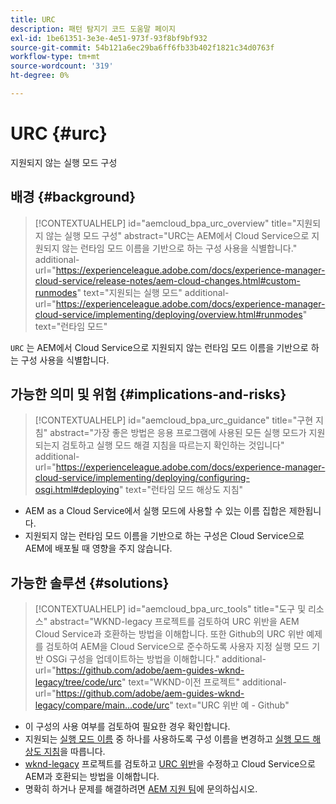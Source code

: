 ```yaml
---
title: URC
description: 패턴 탐지기 코드 도움말 페이지
exl-id: 1be61351-3e3e-4e51-973f-93f8bf9bf932
source-git-commit: 54b121a6ec29ba6ff6fb33b402f1821c34d0763f
workflow-type: tm+mt
source-wordcount: '319'
ht-degree: 0%

---
```


# URC {#urc}

지원되지 않는 실행 모드 구성

## 배경 {#background}

>[!CONTEXTUALHELP]
>id="aemcloud_bpa_urc_overview"
>title="지원되지 않는 실행 모드 구성"
>abstract="URC는 AEM에서 Cloud Service으로 지원되지 않는 런타임 모드 이름을 기반으로 하는 구성 사용을 식별합니다."
>additional-url="https://experienceleague.adobe.com/docs/experience-manager-cloud-service/release-notes/aem-cloud-changes.html#custom-runmodes" text="지원되는 실행 모드"
>additional-url="https://experienceleague.adobe.com/docs/experience-manager-cloud-service/implementing/deploying/overview.html#runmodes" text="런타임 모드"

`URC` 는 AEM에서 Cloud Service으로 지원되지 않는 런타임 모드 이름을 기반으로 하는 구성 사용을 식별합니다.

## 가능한 의미 및 위험 {#implications-and-risks}

>[!CONTEXTUALHELP]
>id="aemcloud_bpa_urc_guidance"
>title="구현 지침"
>abstract="가장 좋은 방법은 응용 프로그램에 사용된 모든 실행 모드가 지원되는지 검토하고 실행 모드 해결 지침을 따르는지 확인하는 것입니다"
>additional-url="https://experienceleague.adobe.com/docs/experience-manager-cloud-service/implementing/deploying/configuring-osgi.html#deploying" text="런타임 모드 해상도 지침"

* AEM as a Cloud Service에서 실행 모드에 사용할 수 있는 이름 집합은 제한됩니다.
* 지원되지 않는 런타임 모드 이름을 기반으로 하는 구성은 Cloud Service으로 AEM에 배포될 때 영향을 주지 않습니다.

## 가능한 솔루션 {#solutions}

>[!CONTEXTUALHELP]
>id="aemcloud_bpa_urc_tools"
>title="도구 및 리소스"
>abstract="WKND-legacy 프로젝트를 검토하여 URC 위반을 AEM Cloud Service과 호환하는 방법을 이해합니다. 또한 Github의 URC 위반 예제를 검토하여 AEM을 Cloud Service으로 준수하도록 사용자 지정 실행 모드 기반 OSGi 구성을 업데이트하는 방법을 이해합니다."
>additional-url="https://github.com/adobe/aem-guides-wknd-legacy/tree/code/urc" text="WKND-이전 프로젝트"
>additional-url="https://github.com/adobe/aem-guides-wknd-legacy/compare/main...code/urc" text="URC 위반 예 - Github"

* 이 구성의 사용 여부를 검토하여 필요한 경우 확인합니다.
* 지원되는 [실행 모드 이름](https://experienceleague.adobe.com/docs/experience-manager-cloud-service/release-notes/aem-cloud-changes.html#custom-runmodes) 중 하나를 사용하도록 구성 이름을 변경하고 [실행 모드 해상도 지침](https://experienceleague.adobe.com/docs/experience-manager-cloud-service/implementing/deploying/configuring-osgi.html#runmode-resolution)을 따릅니다.
* [wknd-legacy](https://github.com/adobe/aem-guides-wknd-legacy/tree/code/urc) 프로젝트를 검토하고 [URC 위반](https://github.com/adobe/aem-guides-wknd-legacy/compare/main...code/urc)을 수정하고 Cloud Service으로 AEM과 호환되는 방법을 이해합니다.
* 명확히 하거나 문제를 해결하려면 [AEM 지원 팀](https://helpx.adobe.com/enterprise/using/support-for-experience-cloud.html)에 문의하십시오.
